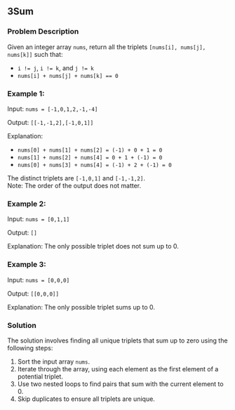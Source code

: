## 3Sum

### Problem Description

Given an integer array `nums`, return all the triplets `[nums[i], nums[j], nums[k]]` such that:

- `i != j`, `i != k`, and `j != k`
- `nums[i] + nums[j] + nums[k] == 0`

### Example 1:

Input: `nums = [-1,0,1,2,-1,-4]`

Output: `[[-1,-1,2],[-1,0,1]]`

Explanation:  
- `nums[0] + nums[1] + nums[2] = (-1) + 0 + 1 = 0`
- `nums[1] + nums[2] + nums[4] = 0 + 1 + (-1) = 0`
- `nums[0] + nums[3] + nums[4] = (-1) + 2 + (-1) = 0`

The distinct triplets are `[-1,0,1]` and `[-1,-1,2]`.  
Note: The order of the output does not matter.

### Example 2:

Input: `nums = [0,1,1]`

Output: `[]`

Explanation: The only possible triplet does not sum up to 0.

### Example 3:

Input: `nums = [0,0,0]`

Output: `[[0,0,0]]`

Explanation: The only possible triplet sums up to 0.

### Solution

The solution involves finding all unique triplets that sum up to zero using the following steps:

1. Sort the input array `nums`.
2. Iterate through the array, using each element as the first element of a potential triplet.
3. Use two nested loops to find pairs that sum with the current element to 0.
4. Skip duplicates to ensure all triplets are unique.
